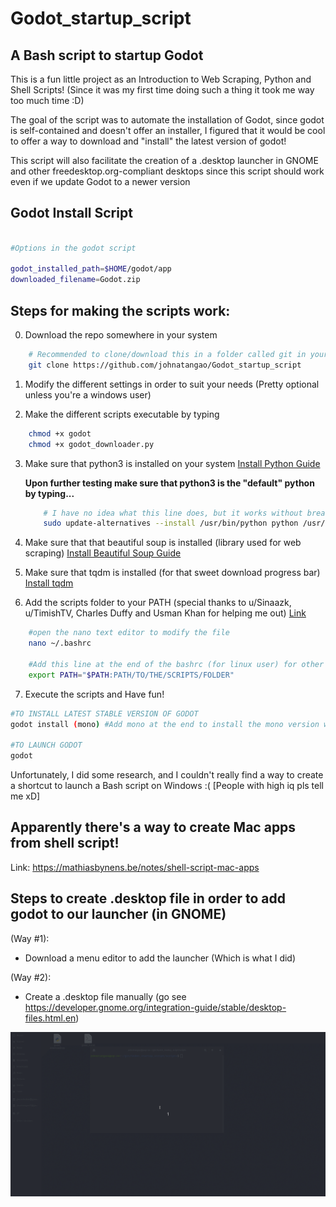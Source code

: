 # Godot_startup_script
## A Bash script to startup Godot


This is a fun little project as an Introduction to Web Scraping, Python and Shell Scripts! (Since it was my first time doing such a thing it took me way too much time :D)

The goal of the script was to automate the installation of Godot, since godot is self-contained and doesn't offer an installer, I figured that it would be cool to offer a way to download and "install" the latest version of godot!

This script will also facilitate the creation of a .desktop launcher in GNOME and other freedesktop.org-compliant desktops since this script should work even if we update Godot to a newer version

## Godot Install Script

```Bash

#Options in the godot script

godot_installed_path=$HOME/godot/app
downloaded_filename=Godot.zip

```

## Steps for making the scripts work:

0. Download the repo somewhere in your system
```Bash
    # Recommended to clone/download this in a folder called git in your home directory
    git clone https://github.com/johnatangao/Godot_startup_script
```
1. Modify the different settings in order to suit your needs (Pretty optional unless you're a windows user)

2. Make the different scripts executable by typing
```Bash
    chmod +x godot
    chmod +x godot_downloader.py
```
3. Make sure that python3 is installed on your system [Install Python Guide](https://realpython.com/installing-python/)

    **Upon further testing make sure that python3 is the "default" python by typing...**
    ```Bash
        # I have no idea what this line does, but it works without breaking anything
        sudo update-alternatives --install /usr/bin/python python /usr/bin/python3 10
    ```

4. Make sure that that beautiful soup is installed (library used for web scraping) [Install Beautiful Soup Guide](https://www.pythonforbeginners.com/beautifulsoup/beautifulsoup-4-python)
5. Make sure that tqdm is installed (for that sweet download progress bar) [Install tqdm](https://pypi.org/project/tqdm/)
6. Add the scripts folder to your PATH (special thanks to u/Sinaazk, u/TimishTV, Charles Duffy and Usman Khan for helping me out) [Link](https://gist.github.com/nex3/c395b2f8fd4b02068be37c961301caa7)
```Bash
    #open the nano text editor to modify the file
    nano ~/.bashrc

    #Add this line at the end of the bashrc (for linux user) for other OSes please consult the link I provided file and restart the terminal
    export PATH="$PATH:PATH/TO/THE/SCRIPTS/FOLDER"

```
7. Execute the scripts and Have fun!
```Bash
#TO INSTALL LATEST STABLE VERSION OF GODOT 
godot install (mono) #Add mono at the end to install the mono version with C# support

#TO LAUNCH GODOT 
godot
```



Unfortunately, I did some research, and I couldn't really find a way to create a shortcut to launch a Bash script on Windows :( [People with high iq pls tell me xD]

## Apparently there's a way to create Mac apps from shell script!
Link: https://mathiasbynens.be/notes/shell-script-mac-apps 

## Steps to create .desktop file in order to add godot to our launcher (in GNOME)

(Way #1):
- Download a menu editor to add the launcher (Which is what I did)

(Way #2):
- Create a .desktop file manually (go see https://developer.gnome.org/integration-guide/stable/desktop-files.html.en)

![Godot Startup GIF](gif/godot_startup.gif)
